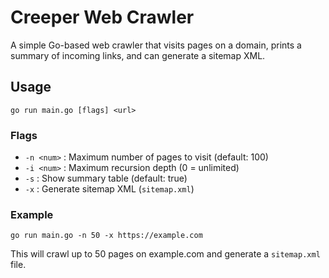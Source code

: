 # Creeper Web Crawler

A simple Go-based web crawler that visits pages on a domain, prints a summary of incoming links, and can generate a sitemap XML.

## Usage

```
go run main.go [flags] <url>
```

### Flags
- `-n <num>`   : Maximum number of pages to visit (default: 100)
- `-i <num>`   : Maximum recursion depth (0 = unlimited)
- `-s`         : Show summary table (default: true)
- `-x`         : Generate sitemap XML (`sitemap.xml`)

### Example

```
go run main.go -n 50 -x https://example.com
```

This will crawl up to 50 pages on example.com and generate a `sitemap.xml` file. 